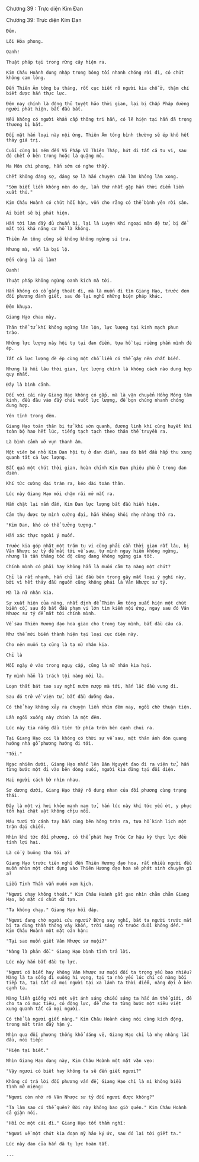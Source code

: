 




Chương 39 : Trực diện Kim Đan


Chương 39: Trực diện Kim Đan

	Đêm.

	Lôi Hỏa phong.

	Oanh!

	Thuật pháp tại trong rừng cây hiện ra.

	Kim Châu Hoành dung nhập trong bóng tối nhanh chóng rời đi, có chút không cam lòng.

	Đến Thiên Âm tông ba tháng, rốt cục biết rõ người kia chỗ ở, thậm chí biết được hắn thực lực.

	Đêm nay chính là động thủ tuyệt hảo thời gian, lại bị Chấp Pháp đường người phát hiện, bắt đầu bắt.

	Nếu không có người khẩn cấp thông tri hắn, có lẽ hiện tại hắn đã trọng thương bị bắt.

	Đối mặt hắn loại này nội ứng, Thiên Âm tông bình thường sẽ ép khô hết thảy giá trị.

	Cuối cùng bị ném đến Vô Pháp Vô Thiên Tháp, hút đi tất cả tu vi, sau đó chết ở bên trong hoặc là quặng mỏ.

	Ma Môn chi phong, hắn sớm có nghe thấy.

	Chết không đáng sợ, đáng sợ là hắn chuyện cần làm không làm xong.

	"Sớm biết liền không nên do dự, lần thứ nhất gặp hắn thời điểm liền xuất thủ."

	Kim Châu Hoành có chút hối hận, vốn cho rằng có thể bình yên rời sân.

	Ai biết sẽ bị phát hiện.

	Hắn tới làm đầy đủ chuẩn bị, lại là Luyện Khí ngoại môn đệ tử, bị để mắt tới khả năng cơ hồ là không.

	Thiên Âm tông cũng sẽ không không ngừng si tra.

	Nhưng mà, vẫn là bại lộ.

	Đến cùng là ai làm?

	Oanh!

	Thuật pháp không ngừng oanh kích mà tới.

	Hắn không có cố gắng thoát đi, mà là muốn đi tìm Giang Hạo, trước đem đối phương đánh giết, sau đó lại nghĩ những biện pháp khác.

	Đêm khuya.

	Giang Hạo chau mày.

	Thân thể tử khí không ngừng lăn lộn, lực lượng tại kinh mạch phun trào.

	Những lực lượng này hội tụ tại đan điền, tựa hồ tại riêng phần mình đè ép.

	Tất cả lực lượng đè ép cùng một chỗ liền có thể gây nên chất biến.

	Nhưng là hồi lâu thời gian, lực lượng chính là không cách nào dung hợp quy nhất.

	Đây là bình cảnh.

	Đối với cái này Giang Hạo không có gấp, mà là vận chuyển Hồng Mông tâm kinh, đều đâu vào đấy chải vuốt lực lượng, để bọn chúng nhanh chóng dung hợp.

	Yên tĩnh trong đêm.

	Giang Hạo toàn thân bị tử khí vờn quanh, đương linh khí cùng huyết khí toàn bộ hao hết lúc, tiếng tạch tạch theo thân thể truyền ra.

	Là bình cảnh vỡ vụn thanh âm.

	Một viên bé nhỏ Kim Đan hội tụ ở đan điền, sau đó bắt đầu hấp thu xung quanh tất cả lực lượng.

	Bất quá một chút thời gian, hoàn chỉnh Kim Đan phiêu phù ở trong đan điền.

	Khí tức cường đại tràn ra, kéo dài toàn thân.

	Lúc này Giang Hạo mới chậm rãi mở mắt ra.

	Nắm chặt lại nắm đấm, Kim Đan lực lượng bắt đầu hiển hiện.

	Cảm thụ được tự mình cường đại, hắn không khỏi nhẹ nhàng thở ra.

	"Kim Đan, khó có thể tưởng tượng."

	Hắn xác thực ngoài ý muốn.

	Trước kia góp nhặt một trăm tu vi cũng phải cần thời gian rất lâu, bị Vân Nhược sư tỷ để mắt tới về sau, tự mình nguy hiểm không ngừng, nhưng là tấn thăng tốc độ cũng đang không ngừng gia tốc.

	Chính mình có phải hay không hẳn là muốn cảm tạ nàng một chút?

	Chỉ là rất nhanh, hắn chỉ lắc đầu bên trong gãy mất loại ý nghĩ này, bởi vì hết thảy đầu nguồn cũng không phải là Vân Nhược sư tỷ.

	Mà là nữ nhân kia.

	Sự xuất hiện của nàng, nhất định để Thiên Âm tông xuất hiện một chút biến cố, sau đó bắt đầu phạm vi lớn tìm kiếm nội ứng, ngay sau đó Vân Nhược sư tỷ để mắt tới chính mình.

	Về sau Thiên Hương đạo hoa giao cho trong tay mình, bắt đầu câu cá.

	Như thế mới biến thành hiện tại loại cục diện này.

	Cho nên muốn tạ cũng là tạ nữ nhân kia.

	Chỉ là

	Mỗi ngày ở vào trong nguy cấp, cũng là nữ nhân kia hại.

	Tự mình hẳn là trách tội nàng mới là.

	Loạn thất bát tao suy nghĩ nườm nượp mà tới, hắn lắc đầu vung đi.

	Sau đó trở về viện tử, bắt đầu dưỡng đao.

	Có thể hay không xảy ra chuyện liền nhìn đêm nay, ngồi chờ thuận tiện.

	Lần ngồi xuống này chính là một đêm.

	Lúc này tia nắng đầu tiên từ phía trên bên cạnh chui ra.

	Tại Giang Hạo coi là không có thời sự về sau, một thân ảnh đón quang hướng nhà gỗ phương hướng đi tới.

	"Tới."

	Ngạc nhiên dưới, Giang Hạo nhấc lên Bán Nguyệt đao đi ra viện tử, hắn từng bước một đi vào bên dòng suối, người kia đứng tại đối diện.

	Hai người cách bờ nhìn nhau.

	Sơ dương dưới, Giang Hạo thấy rõ dung nhan của đối phương cùng trạng thái.

	Đây là một vị hơi khỏe mạnh nam tử, hắn lúc này khí tức yếu ớt, y phục tổn hại chật vật không chịu nổi.

	Máu tươi từ cánh tay hắn cùng bên hông tràn ra, tựa hồ kinh lịch một trận đại chiến.

	Nhìn khí tức đối phương, có thể phát huy Trúc Cơ hậu kỳ thực lực đều tính lợi hại.

	Là cố ý buông tha tới a?

	Giang Hạo trước tiên nghĩ đến Thiên Hương đạo hoa, rất nhiều người đều muốn nhìn một chút đụng vào Thiên Hương đạo hoa sẽ phát sinh chuyện gì a?

	Liễu Tinh Thần vẫn muốn xem kịch.

	"Ngươi chạy không thoát." Kim Châu Hoành gắt gao nhìn chằm chằm Giang Hạo, bộ mặt có chút dữ tợn.

	"Ta không chạy." Giang Hạo hồi đáp.

	"Ngươi đang chờ người cứu ngươi? Đừng suy nghĩ, bắt ta người trước mắt bị ta dùng thần thông vây khốn, trời sáng rõ trước đuổi không đến." Kim Châu Hoành một mặt oán hận:

	"Tại sao muốn giết Vân Nhược sư muội?"

	"Nàng là phản đồ." Giang Hạo bình tĩnh trả lời.

	Lúc này hắn bắt đầu tụ lực.

	"Ngươi có biết hay không Vân Nhược sư muội đối ta trọng yếu bao nhiêu? Nàng là ta sống đi xuống hi vọng, tại ta nhỏ yếu lúc chỉ có nàng bồi tiếp ta, tại tất cả mọi người tại xa lánh ta thời điểm, nàng đợi ở bên cạnh ta.

	Nàng liền giống với một vệt ánh sáng chiếu sáng ta hắc ám thế giới, để cho ta có mục tiêu, có động lực, để cho ta từng bước một siêu việt xung quanh tất cả mọi người.

	Có thể là ngươi giết nàng." Kim Châu Hoành càng nói càng kích động, trong mắt tràn đầy hận ý.

	Nhìn qua đối phương thống khổ dáng vẻ, Giang Hạo chỉ là nhẹ nhàng lắc đầu, nói tiếp:

	"Hiện tại biết."

	Nhìn Giang Hạo dạng này, Kim Châu Hoành một mặt vặn vẹo:

	"Vậy ngươi có biết hay không ta sẽ đến giết ngươi?"

	Không có trả lời đối phương vấn đề, Giang Hạo chỉ là mì không biểu tình mở miệng:

	"Ngươi còn nhớ rõ Vân Nhược sư tỷ đối ngươi được không?"

	"Ta làm sao có thể quên? Đời này không bao giờ quên." Kim Châu Hoành cả giận nói.

	"Hồi ức một cái đi." Giang Hạo tốt thầm nghĩ:

	"Ngươi về một chút kia đoạn mỹ hảo ký ức, sau đó lại tới giết ta."

	Lúc này đao của hắn đã tụ lực hoàn tất.

	...




